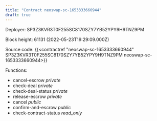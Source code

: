 ```yaml
---
title: "Contract neoswap-sc-1653333660944"
draft: true
---
```

Deployer: SP3Z3KVR3T0F255SC8170SZY7YB52YPY9H9TNZ9PM


 



Block height: 61131 (2022-05-23T19:29:09.000Z)

Source code: {{<contractref "neoswap-sc-1653333660944" SP3Z3KVR3T0F255SC8170SZY7YB52YPY9H9TNZ9PM neoswap-sc-1653333660944>}}

Functions:

* cancel-escrow _private_
* check-deal _private_
* check-deal-status _private_
* release-escrow _private_
* cancel _public_
* confirm-and-escrow _public_
* check-contract-status _read_only_

